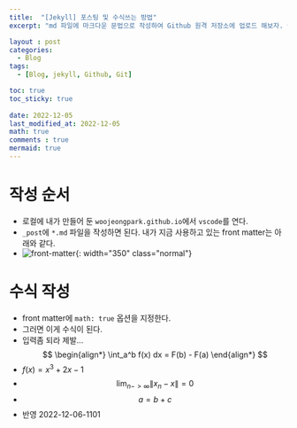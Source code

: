 ```yaml
---
title:  "[Jekyll] 포스팅 및 수식쓰는 방법"
excerpt: "md 파일에 마크다운 문법으로 작성하여 Github 원격 저장소에 업로드 해보자. 에디터는 Visual Studio code 사용! 로컬 서버에서 확인도 해보자. "

layout : post
categories:
  - Blog
tags:
  - [Blog, jekyll, Github, Git]

toc: true
toc_sticky: true
 
date: 2022-12-05
last_modified_at: 2022-12-05
math: true
comments : true
mermaid: true
---
```

# 작성 순서
- 로컬에 내가 만들어 둔 `woojeongpark.github.io`에서 `vscode`를 연다.
- `_post`에 `*.md` 파일을 작성하면 된다. 내가 지금 사용하고 있는 front matter는 아래와 같다.
- ![front-matter](../posts/2022-12-05-10-54-36.png){: width="350" class="normal"}

# 수식 작성
- front matter에 `math: true` 옵션을 지정한다.
- 그러면 이게 수식이 된다. 
- 입력좀 되라 제발...
$$
\begin{align*}
  \int_a^b f(x) dx = F(b) - F(a)
\end{align*}
$$
- $f(x) = x^3+2x-1$
- $$\lim_{n -> \infty} \|x_n - x \| = 0 $$
- $$ a = b + c$$
- 반영 2022-12-06-1101  